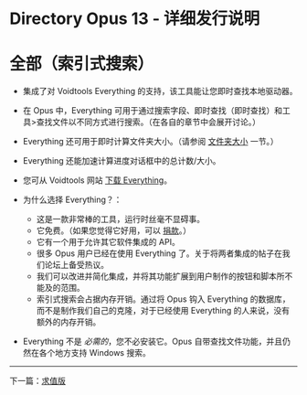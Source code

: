 # Directory Opus 13 - 详细发行说明

# 全部（索引式搜索）

- 集成了对 Voidtools Everything 的支持，该工具能让您即时查找本地驱动器。
- 在 Opus 中，Everything 可用于通过搜索字段、即时查找（即时查找）和工具\>查找文件以不同方式进行搜索。（在各自的章节中会展开讨论。）
- Everything 还可用于即时计算文件夹大小。（请参阅 [文件夹大小](folder_sizes.zh.md) 一节。）
- Everything 还能加速计算进度对话框中的总计数/大小。
- 您可从 Voidtools 网站 [下载 Everything](https://www.voidtools.com/downloads/)。
- 为什么选择 Everything？：
  - 这是一款非常棒的工具，运行时丝毫不显碍事。
  - 它免费。（如果您觉得它好用，可以 [捐款](https://www.voidtools.com/donate/)。）
  - 它有一个用于允许其它软件集成的 API。
  - 很多 Opus 用户已经在使用 Everything 了。关于将两者集成的帖子在我们论坛上备受热议。
  - 我们可以改进并简化集成，并将其功能扩展到用户制作的按钮和脚本所不能及的范围。
  - 索引式搜索会占据内存开销。通过将 Opus 钩入 Everything 的数据库，而不是制作我们自己的克隆，对于已经使用 Everything 的人来说，没有额外的内存开销。

- Everything 不是 *必需的*，您不必安装它。Opus 自带查找文件功能，并且仍然在各个地方支持 Windows 搜索。

------------------------------------------------------------------------

下一篇：[求值版](/Manual/release_history/opus13_detailed/evaluator.zh.md)
